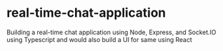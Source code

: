 # real-time-chat-application
Building a real-time chat application using Node, Express, and Socket.IO using Typescript and would also build a UI for same using React

